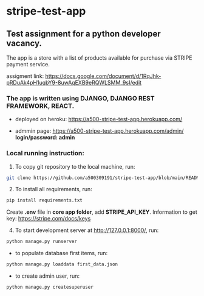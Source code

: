 # stripe-test-app
## Test assignment  for a python developer vacancy.
The app is a store with a list of products available for purchase via STRIPE payment service.


assigment link: https://docs.google.com/document/d/1RqJhk-pRDuAk4pH1uqbY9-8uwAqEXB9eRQWLSMM_9sI/edit

### The app is written using DJANGO, DJANGO REST FRAMEWORK, REACT.

* deployed on heroku: https://a500-stripe-test-app.herokuapp.com/

* admmin page: https://a500-stripe-test-app.herokuapp.com/admin/
__login/password: admin__

### Local running instruction:

1. To copy git repository to the local machine, run:

```bash
git clone https://github.com/a500309191/stripe-test-app/blob/main/README.md
```
2. To install all requirements, run:

```bash
pip install requirements.txt
```

Create **.env** file in **core app folder**, add **STRIPE_API_KEY**. Information to get key: https://stripe.com/docs/keys

4. To start development server at http://127.0.0.1:8000/, run:

```bash
python manage.py runserver
```


* to populate database first items, run:
```bash
python manage.py loaddata first_data.json
````
* to create admin user, run:
```bash
python manage.py createsuperuser
```

